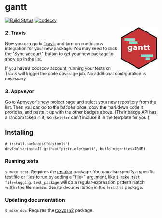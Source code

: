 # gantt

[![Build Status](https://travis-ci.org/yourgithub/gantt.png?branch=master)](https://travis-ci.org/yourgithub/gantt)  [![codecov](https://codecov.io/gh/yourgithub/gantt/branch/master/graph/badge.svg)](https://codecov.io/gh/yourgithub/gantt)

<img src = "man/images/logo.png" align = "right" width="120"/>

### 2. Travis

Now you can go to [Travis](https://travis-ci.org/profile/yourgithub) and turn on continuous integration for your new package. You may need to click the "Sync account" button to get your new package to show up in the list.

If you have a codecov account, running your tests on Travis will trigger the code coverage job. No additional configuration is necessary

### 3. Appveyor

Go to [Appveyor's new project page](https://ci.appveyor.com/projects/new) and select your new repository from the list. Then you can go to the [badges](https://ci.appveyor.com/project/yourgithub/gantt/settings/badges) page, copy the markdown code it provides, and paste it up with the other badges above. (Their badge API has a random token in it, so `skeletor` can't include it in the template for you.)


## Installing

    # install.packages("devtools")
    devtools::install_github("piotr-ole/gantt", build_vignettes=TRUE)

### Running tests

`$ make test`. Requires the [testthat](https://github.com/hadley/testthat) package. You can also specify a specific test file or files to run by adding a "file=" argument, like `$ make test file=logging`. `test_package` will do a regular-expression pattern match within the file names. See its documentation in the `testthat` package.

### Updating documentation

`$ make doc`. Requires the [roxygen2](https://github.com/klutometis/roxygen) package.
